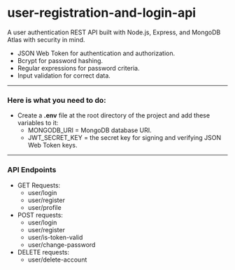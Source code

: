 # user-registration-and-login-api

A user authentication REST API built with Node.js, Express, and MongoDB Atlas with security in mind.

-   JSON Web Token for authentication and authorization.
-   Bcrypt for password hashing.
-   Regular expressions for password criteria.
-   Input validation for correct data.

---

### Here is what you need to do:

-   Create a **.env** file at the root directory of the project and add these variables to it:
    -   MONGODB_URI = MongoDB database URI.
    -   JWT_SECRET_KEY = the secret key for signing and verifying JSON Web Token keys.

---

### API Endpoints

-   GET Requests:
    -   user/login
    -   user/register
    -   user/profile
-   POST requests:
    -   user/login
    -   user/register
    -   user/is-token-valid
    -   user/change-password
-   DELETE requests:
    -   user/delete-account
